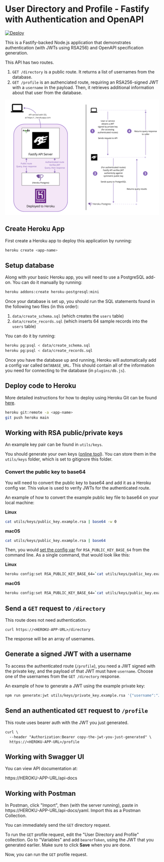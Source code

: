 # User Directory and Profile - Fastify with Authentication and OpenAPI

[![Deploy](https://www.herokucdn.com/deploy/button.svg)](https://heroku.com/deploy)

This is a Fastify-backed Node.js application that demonstrates authentication (with JWTs using RSA256) and OpenAPI specification generation.

This API has two routes.

1. `GET /directory` is a public route. It returns a list of usernames from the database.
2. `GET /profile` is an authenciated route, requiring an RSA256-signed JWT with a `username` in the payload. Then, it retrieves additional information about that user from the database.

![Architecture](img/architecture.png)


## Create Heroku App

First create a Heroku app to deploy this application by running:

```sh
heroku create <app-name>
```

## Setup database

Along with your basic Heroku app, you will need to use a PostgreSQL add-on.
You can do it manually by running:

```sh
heroku addons:create heroku-postgresql:mini
```

Once your database is set up, you should run the SQL statements found in the following two files (in this order):

1. `data/create_schema.sql` (which creates the `users` table)
2. `data/create_records.sql` (which inserts 64 sample records into the `users` table)

You can do it by running:

```sh
heroku pg:psql < data/create_schema.sql
heroku pg:psql < data/create_records.sql
```

Once you have the database up and running, Heroku will automatically add a config var called `DATABASE_URL`. This should contain all of the information you need for connecting to the database (in `plugins/db.js`).

## Deploy code to Heroku

More detailed instructions for how to deploy using Heroku Git can be found [here](https://devcenter.heroku.com/articles/git#create-a-heroku-remote).

```sh
heroku git:remote -a <app-name>
git push heroku main
```

## Working with RSA public/private keys

An example key pair can be found in `utils/keys`.

You should generate your own keys ([online tool](https://cryptotools.net/rsagen)). You can store them in the `utils/keys` folder, which is set to gitignore this folder.

### Convert the public key to base64

You will need to convert the public key to base64 and add it as a Heroku config var. This value is used to verify JWTs for the authenticated route.

An example of how to convert the example public key file to base64 on your local machine:

**Linux**

```sh
cat utils/keys/public_key.example.rsa | base64 -w 0
```

**macOS**

```sh
cat utils/keys/public_key.example.rsa | base64
```

Then, you would [set the config var](https://devcenter.heroku.com/articles/config-vars) for `RSA_PUBLIC_KEY_BASE_64` from the command line. As a single command, that would look like this:

**Linux**

```sh
heroku config:set RSA_PUBLIC_KEY_BASE_64=`cat utils/keys/public_key.example.rsa | base64 -w 0`
```

**macOS**

```sh
heroku config:set RSA_PUBLIC_KEY_BASE_64=`cat utils/keys/public_key.example.rsa | base64`
```

## Send a `GET` request to `/directory`

This route does not need authentication.

```
curl https://<HEROKU-APP-URL>/directory
```

The response will be an array of usernames.

## Generate a signed JWT with a username

To access the authenticated route (`/profile`), you need a JWT signed with the private key, and the payload of that JWT must have `username`. Choose one of the usernames from the `GET /directory` response.

An example of how to generate a JWT using the example private key:

```sh
npm run generate:jwt utils/keys/private_key.example.rsa '{"username":"Jamarcus.Davis"}'
```

## Send an authenticated `GET` request to `/profile`

This route uses bearer auth with the JWT you just generated.

```
curl \
  --header "Authorization:Bearer copy-the-jwt-you-just-generated" \
  https://<HEROKU-APP-URL>/profile
```

## Working with Swagger UI

You can view API documentation at:

https://HEROKU-APP-URL/api-docs

## Working with Postman

In Postman, click "Import", then (with the server running), paste in https://HEROKU-APP-URL/api-docs/yaml. Import this as a Postman Collection.

You can immediately send the `GET` directory request.

To run the `GET` profile request, edit the "User Directory and Profile" collection. Go to "Variables" and add `bearerToken`, using the JWT that you generated earlier. Make sure to click **Save** when you are done.

Now, you can run the `GET` profile request.
